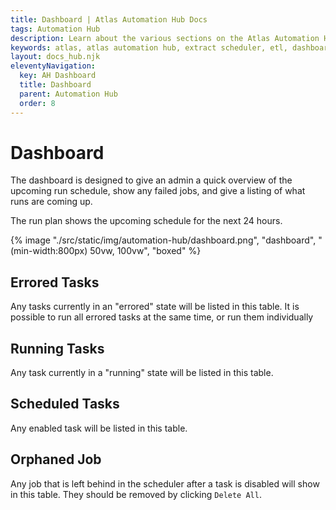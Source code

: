 ```yaml
---
title: Dashboard | Atlas Automation Hub Docs
tags: Automation Hub
description: Learn about the various sections on the Atlas Automation Hub Dashboard.
keywords: atlas, atlas automation hub, extract scheduler, etl, dashboard
layout: docs_hub.njk
eleventyNavigation:
  key: AH Dashboard
  title: Dashboard
  parent: Automation Hub
  order: 8
---
```


# Dashboard

The dashboard is designed to give an admin a quick overview of the upcoming run schedule, show any failed jobs, and give a listing of what runs are coming up.

The run plan shows the upcoming schedule for the next 24 hours.

{% image "./src/static/img/automation-hub/dashboard.png", "dashboard", "(min-width:800px) 50vw, 100vw", "boxed" %}

## Errored Tasks

Any tasks currently in an "errored" state will be listed in this table. It is possible to run all errored tasks at the same time, or run them individually

## Running Tasks

Any task currently in a "running" state will be listed in this table.

## Scheduled Tasks

Any enabled task will be listed in this table.

## Orphaned Job

Any job that is left behind in the scheduler after a task is disabled will show in this table. They should be removed by clicking ``Delete All``.

